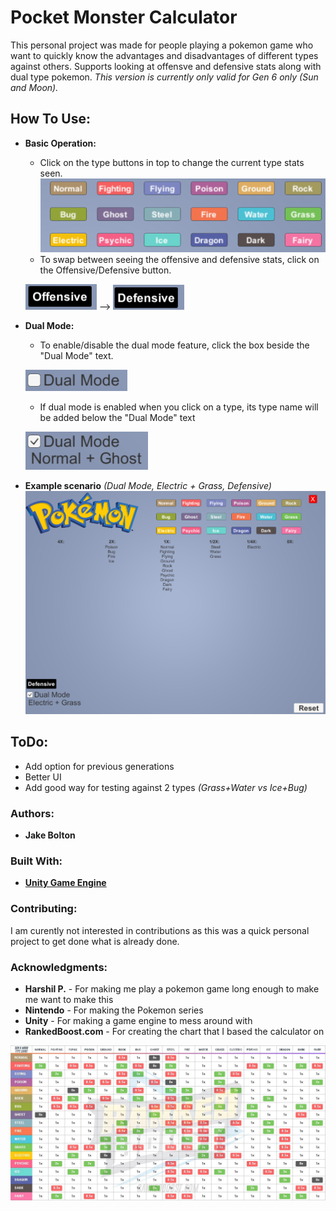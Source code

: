 # Pocket Monster Calculator
This personal project was made for people playing a pokemon game who want to quickly know the advantages and disadvantages
of different types against others. Supports looking at offensve and defensive stats along with dual type pokemon.
*This version is currently only valid for Gen 6 only (Sun and Moon).*

	
## How To Use:
- **Basic Operation:**
	- Click on the type buttons in top to change the current type stats seen. 
	![Type Buttons](https://github.com/ate134/PocketMonsterCalculator/blob/master/Assets/Materials/Pictures%20for%20GitHub/Types.PNG "Type Buttons")
	- To swap between seeing the offensive and defensive stats, click on the
	Offensive/Defensive button. 
	
	![Offensive Button](https://github.com/ate134/PocketMonsterCalculator/blob/master/Assets/Materials/Pictures%20for%20GitHub/OffensiveButton.PNG "Offensive Button")    -->    ![Defensive Button](https://github.com/ate134/PocketMonsterCalculator/blob/master/Assets/Materials/Pictures%20for%20GitHub/DefensiveButton.PNG "Defensive Button")
	
- **Dual Mode:**
	- To enable/disable the dual mode feature, click the box beside the "Dual Mode" text. 
	
	![Dual Mode Text](https://github.com/ate134/PocketMonsterCalculator/blob/master/Assets/Materials/Pictures%20for%20GitHub/DualModeToggle.PNG "Dual Mode Text")
	- If dual mode is enabled when you click on a type, its type name will be added below the 
	"Dual Mode" text 
	
	![Dual Mode with Types](https://github.com/ate134/PocketMonsterCalculator/blob/master/Assets/Materials/Pictures%20for%20GitHub/DualModeTypeNames.PNG "Dual mode with types")

- **Example scenario** *(Dual Mode, Electric + Grass, Defensive)*
	![Example screen](https://github.com/ate134/PocketMonsterCalculator/blob/master/Assets/Materials/Pictures%20for%20GitHub/Example.PNG "Example")

## ToDo:
- Add option for previous generations
- Better UI
- Add good way for testing against 2 types *(Grass+Water vs Ice+Bug)*
	
	
### Authors:
- **Jake Bolton**

### Built With:
- [**Unity Game Engine**](https://unity3d.com/ "Unity")

### Contributing:
I am curently not interested in contributions as this was a quick personal project to get done what is already done.

### Acknowledgments:
- **Harshil P.** - For making me play a pokemon game long enough to make me want to make this
- **Nintendo** - For making the Pokemon series
- **Unity** - For making a game engine to mess around with
- **RankedBoost.com** - For creating the chart that I based the calculator on

![RankedBoost Type Chart](https://github.com/ate134/PocketMonsterCalculator/blob/master/Assets/Materials/sun-and-moon-type-chart-2.jpg "Pokemon Type Chart")